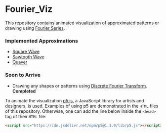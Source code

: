 # Fourier_Viz

This repository contains animated visualization of approximated patterns or drawing using [Fourier Series](https://brilliant.org/wiki/fourier-series/). 

### Implemented Approximations

 - [Square Wave](https://rysul119.github.io/Fourier_Viz/viz_square.html)
 - [Sawtooth Wave](https://rysul119.github.io/Fourier_Viz/viz_sawtooth.html)
 - [Quaver](https://rysul119.github.io/Fourier_Viz/viz_drawing_machine.html)

### Soon to Arrive

 - Drawing any shapes or patterns using [Discrete Fourier Transform](https://en.wikipedia.org/wiki/Discrete_Fourier_transform). **Completed**

To animate the visualization [p5.js](https://p5js.org/), a JavaScript library for artists and designers, is used. Examples of using p5 are demonstrated in the `HTML` files of this repository. Otherwise, one can add the line below inside the `<head>` tag of their `HTML` file:
```html
<script src="https://cdn.jsdelivr.net/npm/p5@1.1.9/lib/p5.js"></script>
```